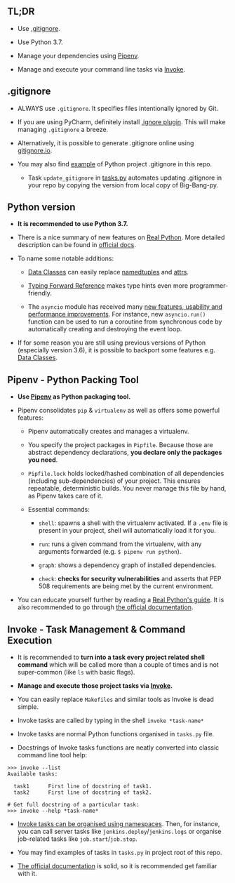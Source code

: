 ## TL;DR

- Use [.gitignore](https://git-scm.com/docs/gitignore).

- Use Python 3.7.

- Manage your dependencies using [Pipenv](https://pipenv.readthedocs.io/en/latest).

- Manage and execute your command line tasks via [Invoke](http://www.pyinvoke.org).


## .gitignore

- ALWAYS use `.gitignore`. It specifies files intentionally ignored by Git.

- If you are using PyCharm, definitely install [.ignore plugin](https://github.com/hsz/idea-gitignore). This will make managing `.gitignore` a breeze. 

- Alternatively, it is possible to generate .gitignore online using [gitignore.io](https://www.gitignore.io).

- You may also find [example](https://bitbucket.org/rtbhouse/big-bang-py/src/master/.gitignore) of Python project .gitignore in this repo.

    - Task `update_gitignore` in [tasks.py](https://bitbucket.org/rtbhouse/big-bang-py/src/master/tasks.py) automates updating .gitignore in your repo by copying the version from local copy of Big-Bang-py.


## Python version

- **It is recommended to use Python 3.7.**

- There is a nice summary of new features on [Real Python](https://realpython.com/python37-new-features). More detailed description can be found in [official docs](https://docs.python.org/3/whatsnew/3.7.html).

- To name some notable additions:

    - [Data Classes](https://realpython.com/python-data-classes) can easily replace [namedtuples](https://docs.python.org/3.7/library/collections.html#collections.namedtuple) and [attrs](https://github.com/python-attrs/attrs).
    
    - [Typing Forward Reference](https://realpython.com/python37-new-features/#typing-enhancements) makes type hints even more programmer-friendly.

    - The `asyncio` module has received many [new features, usability and performance improvements](https://docs.python.org/3/whatsnew/3.7.html#asyncio). For instance,  new `asyncio.run()` function can be used to run a coroutine from synchronous code by automatically creating and destroying the event loop.
    
- If for some reason you are still using previous versions of Python (especially version 3.6), it is possible to backport some features e.g. [Data Classes](https://github.com/ericvsmith/dataclasses).


## Pipenv - Python Packing Tool

- **Use [Pipenv](https://pipenv.readthedocs.io/en/latest) as Python packaging tool.**

- Pipenv consolidates `pip` & `virtualenv` as well as offers some powerful features:

    - Pipenv automatically creates and manages a virtualenv.
    
    - You specify the project packages in `Pipfile`. Because those are abstract dependency declarations, **you declare only the packages you need**.
    
    -  `Pipfile.lock` holds locked/hashed combination of all dependencies (including sub-dependencies) of your project. This ensures repeatable, deterministic builds. You never manage this file by hand, as Pipenv takes care of it.
    
    - Essential commands:
    
        - `shell`: spawns a shell with the virtualenv activated. If a `.env` file is present in your project, shell will automatically load it for you.
        
        - `run`: runs a given command from the virtualenv, with any arguments forwarded (e.g. `$ pipenv run python`).
        
        - `graph`: shows a dependency graph of installed dependencies.
        
        - `check`: **checks for security vulnerabilities** and asserts that PEP 508 requirements are being met by the current environment.

- You can educate yourself further by reading a [Real Python's guide](https://realpython.com/pipenv-guide). It is also recommended to go through [the official documentation](https://pipenv.readthedocs.io/en/latest/).


## Invoke - Task Management & Command Execution

- It is recommended to **turn into a task every project related shell command** which will be called more than a couple of times and is not super-common (like `ls` with basic flags).

- **Manage and execute those project tasks via [Invoke](http://www.pyinvoke.org).**

- You can easily replace `Makefiles` and similar tools as Invoke is dead simple.

- Invoke tasks are called by typing in the shell `invoke *task-name*`

- Invoke tasks are normal Python functions organised in `tasks.py` file.

- Docstrings of Invoke tasks functions are neatly converted into classic command line tool help:

```
>>> invoke --list
Available tasks:

  task1      First line of docstring of task1.
  task2      First line of docstring of task2.

# Get full docstring of a particular task:  
>>> invoke --help *task-name*
```

- [Invoke tasks can be organised using namespaces](http://docs.pyinvoke.org/en/1.2/getting-started.html#creating-namespaces). Then, for instance, you can call server tasks like `jenkins.deploy`/`jenkins.logs` or organise job-related tasks like `job.start`/`job.stop`.

- You may find examples of tasks in `tasks.py` in project root of this repo.

- [The official documentation](http://docs.pyinvoke.org/en/1.2/) is solid, so it is recommended get familiar with it. 

